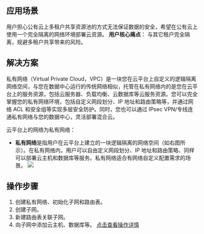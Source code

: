 ﻿## 应用场景
用户担心公有云上多租户共享资源池的方式无法保证数据的安全，希望在公有云上使用一个完全隔离的网络环境部署云资源。
**用户核心痛点**：
与其它租户完全隔离，规避多租户共享带来的风险。

## 解决方案
私有网络（Virtual Private Cloud，VPC）是一块您在云平台上自定义的逻辑隔离网络空间，与您在数据中心运行的传统网络相似，托管在私有网络内的是您在云平台上的服务资源，包括云服务器、负载均衡、云数据库等云服务资源。您可以完全掌握您的私有网络环境，包括自定义网段划分、IP 地址和路由策略等，并通过网络 ACL 和安全组等实现多层安全防护。同时，您也可以通过 IPsec VPN/专线连通私有网络与您的数据中心，灵活部署混合云。

云平台上的网络为私有网络：
- **私有网络**是指用户在云平台上建立的一块逻辑隔离的网络空间（如右图所示）。在私有网络内，用户可以自由定义网段划分、IP 地址和路由策略、同样可以部署云主机和数据库等服务。私有网络适合有网络自定义配置需求的场景。
![](http://imgcache.tce.fsphere.cn/static/mccdn.qcloud.com/static/img/f1c113751199560fb87bc002b4bf0207/image.png)
    　　　　　    　　　

## 操作步骤
1. 创建私有网络、初始化子网和路由表。
2. 创建子网。
3. 新建路由表关联子网。
4. 向子网中添加云主机、数据库等。
[点击查看操作详情](http://tce.fsphere.cn/document/product/215/8119)
